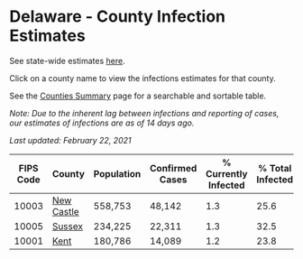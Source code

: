 # Delaware - County Infection Estimates

See state-wide estimates [here](/infections/us-de).

Click on a county name to view the infections estimates for that county.

See the [Counties Summary](/infections/summary-counties) page for a searchable and sortable table.

*Note: Due to the inherent lag between infections and reporting of cases, our estimates of infections are as of 14 days ago.*

*Last updated: February 22, 2021*

|   FIPS Code |                   County |   Population |   Confirmed Cases |   % Currently Infected |   % Total Infected |
|-------------|--------------------------|--------------|-------------------|------------------------|--------------------|
|       10003 | [New Castle](new-castle) |      558,753 |            48,142 |                    1.3 |               25.6 |
|       10005 |         [Sussex](sussex) |      234,225 |            22,311 |                    1.3 |               32.5 |
|       10001 |             [Kent](kent) |      180,786 |            14,089 |                    1.2 |               23.8 |